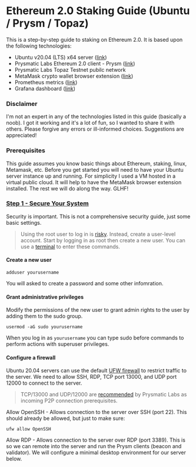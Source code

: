 # Ethereum 2.0 Staking Guide (Ubuntu / Prysm / Topaz)
This is a step-by-step guide to staking on Ethereum 2.0. It is based upon the following technologies:
- Ubuntu v20.04 (LTS) x64 server ([link](https://ubuntu.com/))
- Prysmatic Labs Ethereum 2.0 client - Prysm ([link](https://prysmaticlabs.com/))
- Prysmatic Labs Topaz Testnet pubilc network
- MetaMask crypto wallet browser extension ([link](https://metamask.io/))
- Prometheus metrics ([link](https://prometheus.io/))
- Grafana dashboard ([link](https://grafana.com/))

### Disclaimer
I'm not an expert in any of the technologies listed in this guide (basically a noob). I got it working and it's a lot of fun, so I wanted to share it with others. Please forgive any errors or ill-informed choices. Suggestions are appreciated!

### Prerequisites
This guide assumes you know basic things about Ethereum, staking, linux, Metamask, etc. Before you get started you will need to have your Ubuntu server instance up and running. For simplicity I used a VM hosted in a virtual public cloud. It will help to have the MetaMask browser extension installed. The rest we will do along the way. GLHF!

### [Step 1 - Secure Your System](#Step-1-secure-your-system)
Security is important. This is not a comprehensive security guide, just some basic settings.

> Using the root user to log in is [risky](https://askubuntu.com/questions/16178/why-is-it-bad-to-log-in-as-root). Instead, create a user-level account. Start by logging in as root then create a new user. You can use a [terminal](https://ubuntu.com/tutorials/command-line-for-beginners#3-opening-a-terminal) to enter these commands.

#### Create a new user

```adduser yourusername```

You will asked to create a password and some other infomration.

#### Grant administrative privileges

Modify the permissions of the new user to grant admin rights to the user by adding them to the sudo group.

```usermod -aG sudo yourusername```

When you log in as ```yourusername``` you can type sudo before commands to perform actions with superuser privileges.

#### Configure a firewall

Ubuntu 20.04 servers can use the default [UFW firewall](https://help.ubuntu.com/community/UFW) to restrict traffic to the server. We need to allow SSH, RDP, TCP port 13000, and UDP port 12000 to connect to the server.

> TCP/13000 and UDP/12000 are [recommended](https://docs.prylabs.network/docs/prysm-usage/p2p-host-ip/#incoming-p2p-connection-prerequisites) by Prysmatic Labs as incoming P2P connection prerequisites.

Allow OpenSSH - Allows connection to the server over SSH (port 22). This should already be allowed, but just to make sure:

```ufw allow OpenSSH```

Allow RDP - Allows connection to the server over RDP (port 3389). This is so we can remote into the server and run the Prysm clients (beacon and validator). We will configure a minimal desktop environment for our server below.
